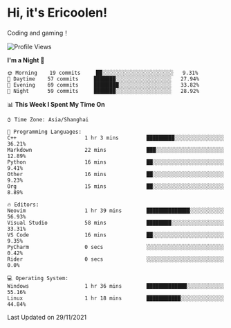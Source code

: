 # Hi, it's Ericoolen!
Coding and gaming！

<!--START_SECTION:waka-->
![Profile Views](http://img.shields.io/badge/Profile%20Views-1-blue)

**I'm a Night 🦉** 

```text
🌞 Morning    19 commits     ██░░░░░░░░░░░░░░░░░░░░░░░   9.31% 
🌆 Daytime    57 commits     ███████░░░░░░░░░░░░░░░░░░   27.94% 
🌃 Evening    69 commits     ████████░░░░░░░░░░░░░░░░░   33.82% 
🌙 Night      59 commits     ███████░░░░░░░░░░░░░░░░░░   28.92%

```


📊 **This Week I Spent My Time On** 

```text
⌚︎ Time Zone: Asia/Shanghai

💬 Programming Languages: 
C++                      1 hr 3 mins         █████████░░░░░░░░░░░░░░░░   36.21% 
Markdown                 22 mins             ███░░░░░░░░░░░░░░░░░░░░░░   12.89% 
Python                   16 mins             ██░░░░░░░░░░░░░░░░░░░░░░░   9.41% 
Other                    16 mins             ██░░░░░░░░░░░░░░░░░░░░░░░   9.23% 
Org                      15 mins             ██░░░░░░░░░░░░░░░░░░░░░░░   8.89%

🔥 Editors: 
Neovim                   1 hr 39 mins        ██████████████░░░░░░░░░░░   56.93% 
Visual Studio            58 mins             ████████░░░░░░░░░░░░░░░░░   33.31% 
VS Code                  16 mins             ██░░░░░░░░░░░░░░░░░░░░░░░   9.35% 
PyCharm                  0 secs              ░░░░░░░░░░░░░░░░░░░░░░░░░   0.42% 
Rider                    0 secs              ░░░░░░░░░░░░░░░░░░░░░░░░░   0.0%

💻 Operating System: 
Windows                  1 hr 36 mins        █████████████░░░░░░░░░░░░   55.16% 
Linux                    1 hr 18 mins        ███████████░░░░░░░░░░░░░░   44.84%

```


 Last Updated on 29/11/2021
<!--END_SECTION:waka-->

